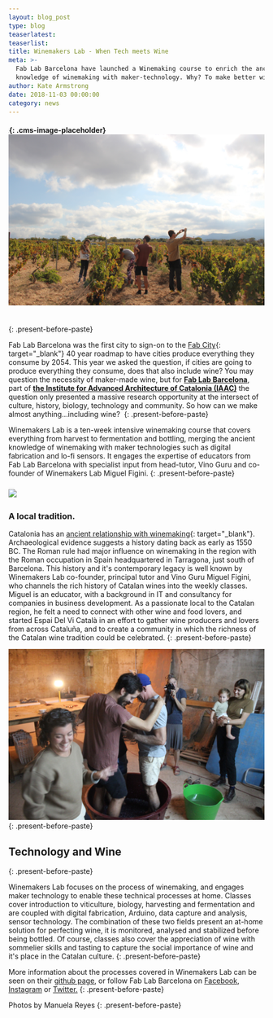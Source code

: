 ```yaml
---
layout: blog_post
type: blog
teaserlatest:
teaserlist:
title: Winemakers Lab - When Tech meets Wine
meta: >-
  Fab Lab Barcelona have launched a Winemaking course to enrich the ancient
  knowledge of winemaking with maker-technology. Why? To make better wine!
author: Kate Armstrong
date: 2018-11-03 00:00:00
category: news
---
```


#### ![](data:image/png;base64,iVBORw0KGgoAAAANSUhEUgAAAAEAAAABCAYAAAAfFcSJAAAADUlEQVQYV2NYtWrVfwAG/gL+NbCogwAAAABJRU5ErkJggg==){: .cms-image-placeholder}![](/uploads/img-1036-1.jpg)<br>&nbsp;
{: .present-before-paste}

Fab Lab Barcelona was the first city to sign-on to the [Fab City](https://fab.city/){: target="_blank"} 40 year roadmap to have cities produce everything they consume by 2054. This year we asked the question, if cities are going to produce everything they consume, does that also include wine? You may question the necessity of maker-made wine, but for&nbsp;**[Fab Lab Barcelona](https://fablabbcn.org/index.html)**, part of **[the Institute for Advanced Architecture of Catalonia (IAAC)](https://iaac.net/)**&nbsp;the question only presented a massive research opportunity at the intersect of culture, history, biology, technology and community. So how can we make almost anything...including wine?&nbsp;
{: .present-before-paste}

Winemakers Lab is a ten-week intensive winemaking course that covers everything from harvest to fermentation and bottling, merging the ancient knowledge of winemaking with maker technologies such as digital fabrication and lo-fi sensors. It engages the expertise of educators from Fab Lab Barcelona with specialist input from head-tutor, Vino Guru and co-founder of Winemakers Lab Miguel Figini.
{: .present-before-paste}

### ![](blob:https://app.cloudcannon.com/5126972b-5fd0-43db-af7e-d9e46749812a)

### A local tradition.

Catalonia has an [ancient relationship with winemaking](https://en.wikipedia.org/wiki/Catalan_wine#History){: target="_blank"}. Archaeological evidence suggests a history dating back as early as 1550 BC. The Roman rule had major influence on winemaking in the region with the Roman occupation in Spain headquartered in Tarragona, just south of Barcelona. This history and it's contemporary legacy is well known by Winemakers Lab co-founder, principal tutor and Vino Guru Miguel Figini, who channels the rich history of Catalan wines into the weekly classes. Miguel is an educator, with a background in IT and consultancy for companies in business development. As a passionate local to the Catalan region, he felt a need to connect with other wine and food lovers, and started Espai Del Vi Catal&agrave; in an effort to gather wine producers and lovers from across Catalu&ntilde;a, and to create a community in which the richness of the Catalan wine tradition could be celebrated.
{: .present-before-paste}

![](/uploads/img-1240.jpg)
{: .present-before-paste}

## Technology and Wine
{: .present-before-paste}

Winemakers Lab focuses on the process of winemaking, and engages maker technology to enable these technical processes at home. Classes cover introduction to viticulture, biology, harvesting and fermentation and are coupled with digital fabrication, Arduino, data capture and analysis, sensor technology. The combination of these two fields present an at-home solution for perfecting wine, it is monitored, analysed and stabilized before being bottled. Of course, classes also cover the appreciation of wine with sommelier skills and tasting to capture the social importance of wine and it's place in the Catalan culture.
{: .present-before-paste}

More information about the processes covered in Winemakers Lab can be seen on their [github page](https://github.com/winemakers/resources ), or follow Fab Lab Barcelona on [Facebook](https://www.facebook.com/FabLab.BCN), [Instagram](https://www.instagram.com/fablabbcn/) or [Twitter.](https://twitter.com/fablabbcn)
{: .present-before-paste}

Photos by Manuela Reyes
{: .present-before-paste}